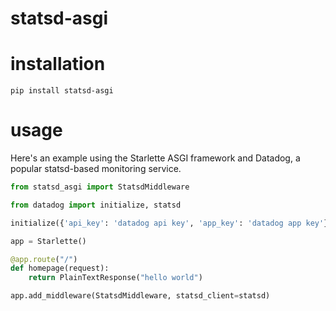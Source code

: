 # statsd-asgi

# installation

```
pip install statsd-asgi
```

# usage

Here's an example using the Starlette ASGI framework and Datadog, a popular statsd-based monitoring service.

```python
from statsd_asgi import StatsdMiddleware

from datadog import initialize, statsd

initialize({'api_key': 'datadog api key', 'app_key': 'datadog app key'})

app = Starlette()

@app.route("/")
def homepage(request):
    return PlainTextResponse("hello world")

app.add_middleware(StatsdMiddleware, statsd_client=statsd)
```

